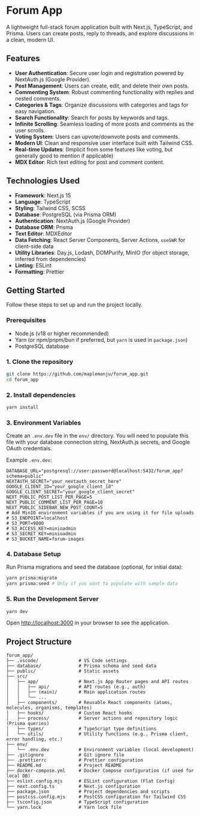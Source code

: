 # Forum App

A lightweight full-stack forum application built with Next.js, TypeScript, and Prisma. Users can create posts, reply to threads, and explore discussions in a clean, modern UI.

## Features

- **User Authentication**: Secure user login and registration powered by NextAuth.js (Google Provider).
- **Post Management**: Users can create, edit, and delete their own posts.
- **Commenting System**: Robust commenting functionality with replies and nested comments.
- **Categories & Tags**: Organize discussions with categories and tags for easy navigation.
- **Search Functionality**: Search for posts by keywords and tags.
- **Infinite Scrolling**: Seamless loading of more posts and comments as the user scrolls.
- **Voting System**: Users can upvote/downvote posts and comments.
- **Modern UI**: Clean and responsive user interface built with Tailwind CSS.
- **Real-time Updates**: (Implicit from some features like voting, but generally good to mention if applicable)
- **MDX Editor**: Rich text editing for post and comment content.

## Technologies Used

- **Framework**: Next.js 15
- **Language**: TypeScript
- **Styling**: Tailwind CSS, SCSS
- **Database**: PostgreSQL (via Prisma ORM)
- **Authentication**: NextAuth.js (Google Provider)
- **Database ORM**: Prisma
- **Text Editor**: MDXEditor
- **Data Fetching**: React Server Components, Server Actions, `useSWR` for client-side data
- **Utility Libraries**: Day.js, Lodash, DOMPurify, MinIO (for object storage, inferred from dependencies)
- **Linting**: ESLint
- **Formatting**: Prettier

## Getting Started

Follow these steps to set up and run the project locally.

### Prerequisites

- Node.js (v18 or higher recommended)
- Yarn (or npm/pnpm/bun if preferred, but `yarn` is used in `package.json`)
- PostgreSQL database

### 1. Clone the repository

```bash
git clone https://github.com/maplemanju/forum_app.git
cd forum_app
```

### 2. Install dependencies

```bash
yarn install
```

### 3. Environment Variables

Create an `.env.dev` file in the `env/` directory. You will need to populate this file with your database connection string, NextAuth.js secrets, and Google OAuth credentials.

Example `.env.dev`:

```
DATABASE_URL="postgresql://user:password@localhost:5432/forum_app?schema=public"
NEXTAUTH_SECRET="your_nextauth_secret_here"
GOOGLE_CLIENT_ID="your_google_client_id"
GOOGLE_CLIENT_SECRET="your_google_client_secret"
NEXT_PUBLIC_POST_LIST_PER_PAGE=5
NEXT_PUBLIC_COMMENT_LIST_PER_PAGE=10
NEXT_PUBLIC_SIDEBAR_NEW_POST_COUNT=5
# Add MinIO environment variables if you are using it for file uploads
# S3_ENDPOINT=localhost
# S3_PORT=9000
# S3_ACCESS_KEY=minioadmin
# S3_SECRET_KEY=minioadmin
# S3_BUCKET_NAME=forum-images
```

### 4. Database Setup

Run Prisma migrations and seed the database (optional, for initial data):

```bash
yarn prisma:migrate
yarn prisma:seed # Only if you want to populate with sample data
```

### 5. Run the Development Server

```bash
yarn dev
```

Open [http://localhost:3000](http://localhost:3000) in your browser to see the application.

## Project Structure

```
forum_app/
├── .vscode/               # VS Code settings
├── database/              # Prisma schema and seed data
├── public/                # Static assets
├── src/
│   ├── app/               # Next.js App Router pages and API routes
│   │   ├── api/           # API routes (e.g., auth)
│   │   ├── (main)/        # Main application routes
│   │   └── ...
│   ├── components/        # Reusable React components (atoms, molecules, organisms, templates)
│   ├── hooks/             # Custom React hooks
│   ├── process/           # Server actions and repository logic (Prisma queries)
│   ├── types/             # TypeScript type definitions
│   └── utils/             # Utility functions (e.g., Prisma client, error handling, etc.)
├── env/
│   └── .env.dev           # Environment variables (local development)
├── .gitignore             # Git ignore file
├── .prettierrc            # Prettier configuration
├── README.md              # Project README
├── docker-compose.yml     # Docker Compose configuration (if used for local DB)
├── eslint.config.mjs      # ESLint configuration (Flat Config)
├── next.config.ts         # Next.js configuration
├── package.json           # Project dependencies and scripts
├── postcss.config.mjs     # PostCSS configuration for Tailwind CSS
├── tsconfig.json          # TypeScript configuration
└── yarn.lock              # Yarn lock file
```
